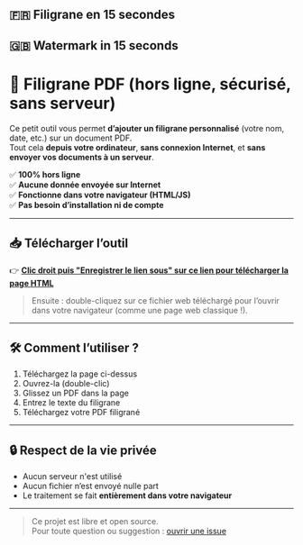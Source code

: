 ## 🇫🇷 Filigrane en 15 secondes 
##  🇬🇧 Watermark in 15 seconds


# 🔏 Filigrane PDF (hors ligne, sécurisé, sans serveur)

Ce petit outil vous permet **d’ajouter un filigrane personnalisé** (votre nom, date, etc.) sur un document PDF.  
Tout cela **depuis votre ordinateur**, **sans connexion Internet**, et **sans envoyer vos documents à un serveur**.

✅ **100% hors ligne**  
✅ **Aucune donnée envoyée sur Internet**  
✅ **Fonctionne dans votre navigateur (HTML/JS)**  
✅ **Pas besoin d’installation ni de compte**  

---

## 📥 Télécharger l’outil

👉 [**Clic droit puis "Enregistrer le lien sous" sur ce lien pour télécharger la page HTML**](https://raw.githubusercontent.com/Unbanked0/filigrane/main/filigrane_pdf_official_V1.html)

> Ensuite : double-cliquez sur ce fichier web téléchargé pour l’ouvrir dans votre navigateur (comme une page web classique !).

---

## 🛠️ Comment l’utiliser ?

1. Téléchargez la page ci-dessus
2. Ouvrez-la (double-clic)
3. Glissez un PDF dans la page
4. Entrez le texte du filigrane
5. Téléchargez votre PDF filigrané

---

## 🔒 Respect de la vie privée

- Aucun serveur n'est utilisé
- Aucun fichier n’est envoyé nulle part
- Le traitement se fait **entièrement dans votre navigateur**

---

> Ce projet est libre et open source.  
> Pour toute question ou suggestion : [ouvrir une issue](https://github.com/Unbanked0/filigrane/issues)

